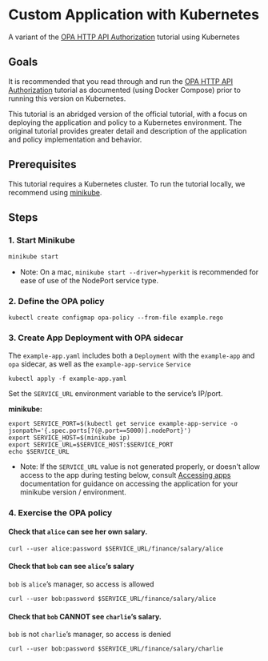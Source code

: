 # Custom Application with Kubernetes

A variant of the [OPA HTTP API Authorization](https://www.openpolicyagent.org/docs/latest/http-api-authorization/) tutorial using Kubernetes

## Goals

It is recommended that you read through and run the [OPA HTTP API Authorization](https://www.openpolicyagent.org/docs/latest/http-api-authorization/) tutorial as documented (using Docker Compose) prior to running this version on Kubernetes.

This tutorial is an abridged version of the official tutorial, with a focus on deploying the application and policy to a Kubernetes environment. The original tutorial provides greater detail and description of the application and policy implementation and behavior.

## Prerequisites

This tutorial requires a Kubernetes cluster.  To run the tutorial locally, we recommend using [minikube](https://minikube.sigs.k8s.io/docs/start/).

## Steps

### 1. Start Minikube

```bash
minikube start
```
*  Note: On a mac, `minikube start --driver=hyperkit` is recommended for ease of use of the NodePort service type.


### 2. Define the OPA policy

```
kubectl create configmap opa-policy --from-file example.rego
```

### 3. Create App Deployment with OPA sidecar

The `example-app.yaml` includes both a `Deployment` with the `example-app` and `opa` sidecar, as well as the `example-app-service` `Service`

```
kubectl apply -f example-app.yaml
```

Set the `SERVICE_URL` environment variable to the service’s IP/port.

**minikube:**
```
export SERVICE_PORT=$(kubectl get service example-app-service -o jsonpath='{.spec.ports[?(@.port==5000)].nodePort}')
export SERVICE_HOST=$(minikube ip)
export SERVICE_URL=$SERVICE_HOST:$SERVICE_PORT
echo $SERVICE_URL
```

* Note: If the `SERVICE_URL` value is not generated properly, or doesn't allow access to the app during testing below, consult [Accessing apps](https://minikube.sigs.k8s.io/docs/handbook/accessing/) documentation for guidance on accessing the application for your minikube version / environment.

### 4. Exercise the OPA policy

#### Check that `alice` can see her own salary.

```
curl --user alice:password $SERVICE_URL/finance/salary/alice
```

#### Check that `bob` can see `alice`’s salary
`bob` is `alice`’s manager, so access is allowed

```
curl --user bob:password $SERVICE_URL/finance/salary/alice
```

#### Check that `bob` CANNOT see `charlie`’s salary.
`bob` is not `charlie`’s manager, so access is denied

```
curl --user bob:password $SERVICE_URL/finance/salary/charlie
```

